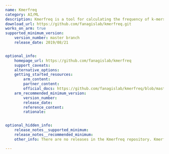 ```yaml
---
name: Kmerfreq
category: AI/ML
description: Kmerfreq is a tool for calculating the frequency of k-mers (subsequences of length k) in a sequence of biological data.
download_url: https://github.com/fanagislab/kmerfreq.git
works_on_arm: true
supported_minimum_version: 
    version_number: master branch
    release_date: 2019/08/21


optional_info:
    homepage_url: https://github.com/fanagislab/kmerfreq
    support_caveats:
    alternative_options: 
    getting_started_resources:
        arm_content: 
        partner_content: 
        official_docs: https://github.com/fanagislab/kmerfreq/blob/master/ReadMe.txt
    arm_recommended_minimum_version:
        version_number:
        release_date:
        reference_content:
        rationale:


optional_hidden_info:
    release_notes__supported_minimum: 
    release_notes__recommended_minimum:
    other_info: There are no releases in the Kmerfreq repository. Kmerfreq was tested by cloning the repository and following the steps mentioned in the [README.md](https://github.com/fanagislab/kmerfreq/blob/master/ReadMe.txt).

---
```

